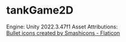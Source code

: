 # tankGame2D

Engine: Unity 2022.3.47f1
Asset Attributions:   
<a href="https://www.flaticon.com/free-icons/bullet" title="bullet icons">Bullet icons created by Smashicons - Flaticon</a>